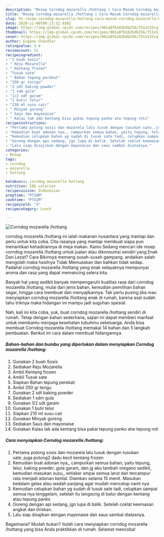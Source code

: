 ```yaml
---
description: "Resep Corndog mozarella /hottang | Cara Masak Corndog mozarella /hottang Yang Sedap"
title: "Resep Corndog mozarella /hottang | Cara Masak Corndog mozarella /hottang Yang Sedap"
slug: 91-resep-corndog-mozarella-hottang-cara-masak-corndog-mozarella-hottang-yang-sedap
date: 2020-11-08T00:13:52.038Z
image: https://img-global.cpcdn.com/recipes/901a0fb182bdb256/751x532cq70/corndog-mozarella-hottang-foto-resep-utama.jpg
thumbnail: https://img-global.cpcdn.com/recipes/901a0fb182bdb256/751x532cq70/corndog-mozarella-hottang-foto-resep-utama.jpg
cover: https://img-global.cpcdn.com/recipes/901a0fb182bdb256/751x532cq70/corndog-mozarella-hottang-foto-resep-utama.jpg
author: Eugene Chandler
ratingvalue: 3.4
reviewcount: 12
recipeingredient:
- "2 buah Sosis"
- " Keju Mozarella"
- " Kentang frozen"
- "Tusuk sate"
- " Bahan tepung perekat"
- "250 gr terigu"
- "2 sdt baking powder"
- "1 sdm gula"
- "1/2 sdt garam"
- "1 butir telur"
- "210 ml susu cair"
- " Minyak goreng"
- " Saus dan mayonaise"
- " Kalau tak ada kentang bisa pakai tepung panko atw tepung roti"
recipeinstructions:
- "Pertama potong sosis dan mozarela lalu tusuk dengan tusukan sate..juga potong2 dadu kecil kentang frozen"
- "Kemudian buat adonan nya,, campurkan semua bahan, yaitu tepung, telur, baking powder, gula garam, dan jg aku tambah oregano sedikit, kemudian masukan susu,, whisker smpai semua larut dan tercampur rata menjadi adonan kental. Diamkan selama 15 menit. Masukan kedalam gelas atau wadah panjang agar mudah mencelup nanti nya"
- "Kemudian celupkan bahan yg sudah di tusuk sate tadi, celupkan sampai semua nya tenggelam, setelah itu langsung di balur dengan kentang atau tepung panko"
- "Goreng dengan api sedang, jgn lupa di balik. Setelah coklat keemasan angkat dan tiriskan."
- "Lalu siap disajikan dengan mayonaise dan saus sambal diatasnya."
categories:
- Resep
tags:
- corndog
- mozarella
- hottang

katakunci: corndog mozarella hottang 
nutrition: 286 calories
recipecuisine: Indonesian
preptime: "PT28M"
cooktime: "PT41M"
recipeyield: "3"
recipecategory: Lunch

---
```



![Corndog mozarella /hottang](https://img-global.cpcdn.com/recipes/901a0fb182bdb256/751x532cq70/corndog-mozarella-hottang-foto-resep-utama.jpg)


corndog mozarella /hottang ini ialah makanan nusantara yang mantap dan perlu untuk kita coba. Cita rasanya yang mantap membuat siapa pun menantikan kehadirannya di meja makan.
Kamu Sedang mencari ide resep corndog mozarella /hottang untuk jualan atau dikonsumsi sendiri yang Enak Dan Lezat? Cara Bikinnya memang susah-susah gampang. andaikan salah mengolah maka hasilnya Tidak Memuaskan dan bahkan tidak sedap. Padahal corndog mozarella /hottang yang enak selayaknya mempunyai aroma dan rasa yang dapat memancing selera kita.

Banyak hal yang sedikit banyak mempengaruhi kualitas rasa dari corndog mozarella /hottang, mulai dari jenis bahan, kemudian pemilihan bahan segar, hingga cara membuat dan menyajikannya. Tak perlu pusing jika mau menyiapkan corndog mozarella /hottang enak di rumah, karena asal sudah tahu triknya maka hidangan ini mampu jadi suguhan spesial.




Nah, kali ini kita coba, yuk, buat corndog mozarella /hottang sendiri di rumah. Tetap dengan bahan sederhana, sajian ini dapat memberi manfaat untuk membantu menjaga kesehatan tubuhmu sekeluarga. Anda bisa membuat Corndog mozarella /hottang memakai 14 bahan dan 5 langkah pembuatan. Berikut ini cara dalam membuat hidangannya.

<!--inarticleads1-->

##### Bahan-bahan dan bumbu yang diperlukan dalam menyiapkan Corndog mozarella /hottang:

1. Gunakan 2 buah Sosis
1. Sediakan  Keju Mozarella
1. Ambil  Kentang frozen
1. Ambil Tusuk sate
1. Siapkan  Bahan tepung perekat:
1. Ambil 250 gr terigu
1. Gunakan 2 sdt baking powder
1. Sediakan 1 sdm gula
1. Gunakan 1/2 sdt garam
1. Gunakan 1 butir telur
1. Siapkan 210 ml susu cair
1. Gunakan  Minyak goreng
1. Sediakan  Saus dan mayonaise
1. Gunakan  Kalau tak ada kentang bisa pakai tepung panko atw tepung roti




<!--inarticleads2-->

##### Cara menyiapkan Corndog mozarella /hottang:

1. Pertama potong sosis dan mozarela lalu tusuk dengan tusukan sate..juga potong2 dadu kecil kentang frozen
1. Kemudian buat adonan nya,, campurkan semua bahan, yaitu tepung, telur, baking powder, gula garam, dan jg aku tambah oregano sedikit, kemudian masukan susu,, whisker smpai semua larut dan tercampur rata menjadi adonan kental. Diamkan selama 15 menit. Masukan kedalam gelas atau wadah panjang agar mudah mencelup nanti nya
1. Kemudian celupkan bahan yg sudah di tusuk sate tadi, celupkan sampai semua nya tenggelam, setelah itu langsung di balur dengan kentang atau tepung panko
1. Goreng dengan api sedang, jgn lupa di balik. Setelah coklat keemasan angkat dan tiriskan.
1. Lalu siap disajikan dengan mayonaise dan saus sambal diatasnya.




Bagaimana? Mudah bukan? Itulah cara menyiapkan corndog mozarella /hottang yang bisa Anda praktikkan di rumah. Selamat mencoba!
